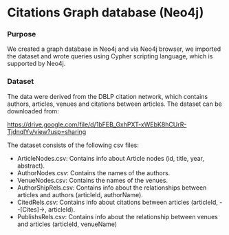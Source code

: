 # Citations Graph database (Neo4j)

### Purpose
We created a graph database in Neo4j and via Neo4j browser, we imported the dataset and wrote queries using Cypher scripting language, which is supported by Neo4j. 

### Dataset
The data were derived from the DBLP citation network, which contains authors, articles, venues and citations between articles. 
The dataset can be downloaded from: 

https://drive.google.com/file/d/1bFEB_GxhPXT-xWEbK8hCUrR-TjdnqlYv/view?usp=sharing


The dataset consists of the following csv files: 
* ArticleNodes.csv: Contains info about Article nodes (id, title, year, abstract). 
* AuthorNodes.csv: Contains the names of the authors. 
* VenueNodes.csv: Contains the names of the venues. 
* AuthorShipRels.csv: Contains info about the relationships between articles and authors (articleId, authorName). 
* CitedRels.csv: Contains info about citations between articles (articleId, --[Cites]->, articleId). 
* PublishsRels.csv: Contains info about the relationship between venues and articles (articleId, venueName)

